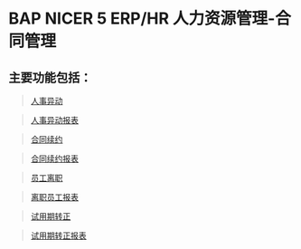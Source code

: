 # BAP NICER 5 ERP/HR 人力资源管理-合同管理

## 主要功能包括：

> [人事异动](docs/BAPERPNicer5/人力资源-合同管理-人事异动.md)

> [人事异动报表](docs/BAPERPNicer5/人力资源-合同管理-人事异动报表.md)

> [合同续约](docs/BAPERPNicer5/人力资源-合同管理-合同续约.md)

> [合同续约报表](docs/BAPERPNicer5/人力资源-合同管理-合同续约报表.md)

> [员工离职](docs/BAPERPNicer5/人力资源-合同管理-员工离职.md)

> [离职员工报表](docs/BAPERPNicer5/人力资源-合同管理-离职员工报表.md)

> [试用期转正](docs/BAPERPNicer5/人力资源-合同管理-试用期转正.md)

> [试用期转正报表](docs/BAPERPNicer5/人力资源-合同管理-试用期转正报表.md)









